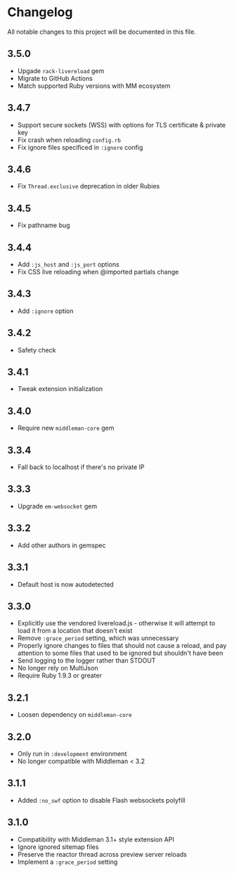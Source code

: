# Changelog

All notable changes to this project will be documented in this file.

## 3.5.0

* Upgade `rack-livereload` gem
* Migrate to GitHub Actions
* Match supported Ruby versions with MM ecosystem

## 3.4.7

* Support secure sockets (WSS) with options for TLS certificate & private key
* Fix crash when reloading `config.rb`
* Fix ignore files specificed in `:ignore` config

## 3.4.6

* Fix `Thread.exclusive` deprecation in older Rubies

## 3.4.5

* Fix pathname bug

## 3.4.4

* Add `:js_host` and `:js_port` options
* Fix CSS live reloading when @imported partials change

## 3.4.3

* Add `:ignore` option

## 3.4.2

* Safety check

## 3.4.1

* Tweak extension initialization

## 3.4.0

* Require new `middleman-core` gem

## 3.3.4

* Fall back to localhost if there's no private IP

## 3.3.3

* Upgrade `em-websocket` gem

## 3.3.2

* Add other authors in gemspec

## 3.3.1

* Default host is now autodetected

## 3.3.0

* Explicitly use the vendored livereload.js - otherwise it will attempt to load it from a location that doesn't exist
* Remove `:grace_period` setting, which was unnecessary
* Properly ignore changes to files that should not cause a reload, and pay attention to some files that used to be ignored but shouldn't have been
* Send logging to the logger rather than STDOUT
* No longer rely on MultiJson
* Require Ruby 1.9.3 or greater

## 3.2.1

* Loosen dependency on `middleman-core`

## 3.2.0

* Only run in `:development` environment
* No longer compatible with Middleman < 3.2

## 3.1.1

* Added `:no_swf` option to disable Flash websockets polyfill

## 3.1.0

* Compatibility with Middleman 3.1+ style extension API
* Ignore ignored sitemap files
* Preserve the reactor thread across preview server reloads
* Implement a `:grace_period` setting
